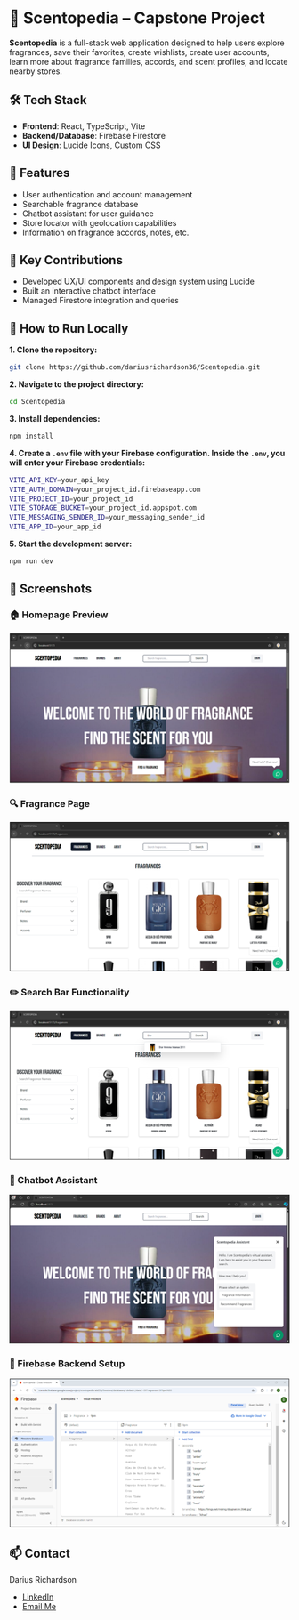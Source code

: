 # 🌸 Scentopedia – Capstone Project

**Scentopedia** is a full-stack web application designed to help users explore fragrances, save their favorites, create wishlists, create user accounts, learn more about fragrance families, accords, and scent profiles, and locate nearby stores.

## 🛠️ Tech Stack
- **Frontend**: React, TypeScript, Vite
- **Backend/Database**: Firebase Firestore
- **UI Design**: Lucide Icons, Custom CSS

## 🌟 Features
- User authentication and account management
- Searchable fragrance database
- Chatbot assistant for user guidance
- Store locator with geolocation capabilities
- Information on fragrance accords, notes, etc.

## 🧠 Key Contributions
- Developed UX/UI components and design system using Lucide
- Built an interactive chatbot interface
- Managed Firestore integration and queries

## 🚀 How to Run Locally
**1. Clone the repository:**
  ```bash
  git clone https://github.com/dariusrichardson36/Scentopedia.git
  ```

**2. Navigate to the project directory:**
  ```bash
  cd Scentopedia
  ```

**3. Install dependencies:**
  ```bash
  npm install
  ```

**4. Create a `.env` file with your Firebase configuration. Inside the `.env`, you will enter your Firebase credentials:**
  ```bash
  VITE_API_KEY=your_api_key
  VITE_AUTH_DOMAIN=your_project_id.firebaseapp.com
  VITE_PROJECT_ID=your_project_id
  VITE_STORAGE_BUCKET=your_project_id.appspot.com
  VITE_MESSAGING_SENDER_ID=your_messaging_sender_id
  VITE_APP_ID=your_app_id
  ```

**5. Start the development server:**
  ```bash
  npm run dev
  ```

## 📸 Screenshots

### 🏠 Homepage Preview  
![Homepage](./react-environment/src/assets/Screenshots/Homepage.png)

### 🔍 Fragrance Page  
![Fragrance Detail](./react-environment/src/assets/Screenshots/Fragrance1.png)

### ✏️ Search Bar Functionality  
![Search Bar](./react-environment/src/assets/Screenshots/SearchBar.png)

### 💬 Chatbot Assistant  
![Chatbot Interaction](./react-environment/src/assets/Screenshots/Chat1.png)

### 🔧 Firebase Backend Setup  
![Firebase Console](./react-environment/src/assets/Screenshots/Firebase1.png)


## 📫 Contact
Darius Richardson  

- [LinkedIn](https://www.linkedin.com/in/darius-richardson-ga-tech)  
- [Email Me](mailto:darius.richardson36@yahoo.com)
